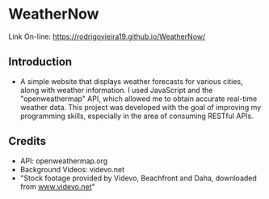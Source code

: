 # WeatherNow

Link On-line: https://rodrigovieira19.github.io/WeatherNow/
## Introduction

- A simple website that displays weather forecasts for various cities, along with weather information. I used JavaScript and the "openweathermap" API, which allowed me to obtain accurate real-time weather data. This project was developed with the goal of improving my programming skills, especially in the area of consuming RESTful APIs.


## Credits

- API: openweathermap.org
- Background Videos: videvo.net
- "Stock footage provided by Videvo, Beachfront and Daha, downloaded from www.videvo.net"
